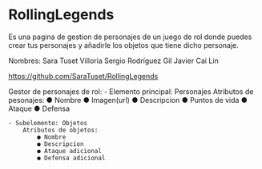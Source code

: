 # RollingLegends

Es una pagina de gestion de personajes de un juego de rol donde puedes
crear tus personajes y añadirle los objetos que tiene dicho personaje.


Nombres:
    Sara Tuset Villoria
    Sergio Rodríguez Gil
    Javier Cai Lin

https://github.com/SaraTuset/RollingLegends

Gestor de personajes de rol:
    - Elemento principal: Personajes
        Atributos de pesonajes:
            ● Nombre
            ● Imagen(url)
            ● Descripcion
            ● Puntos de vida
            ● Ataque
            ● Defensa

    - Subelemento: Objetos
        Atributos de objetos:
            ● Nombre
            ● Descripcion
            ● Ataque adicional
            ● Defensa adicional
